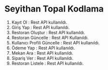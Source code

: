 # Seyithan Topal Kodlama
1. Kayıt Ol : Rest API kullanıldı.
2. Giriş Yap : Rest API kullanıldı.
3. Restoran Oluştur : Rest API kullanıldı.
4. Restoran Güncelle : Rest API Kullanıldı.
5. Kullanıcı Profili Güncelle : Rest API kullanıldı.
6. Ödeme Yap : Rest API kullanıldı.
7. Mekan Ara : Rest API kullanıldı.
8. Sipariş Ver : Rest API kullanıldı.
9. Restoran Listele : Rest API kullanıldı.

   
